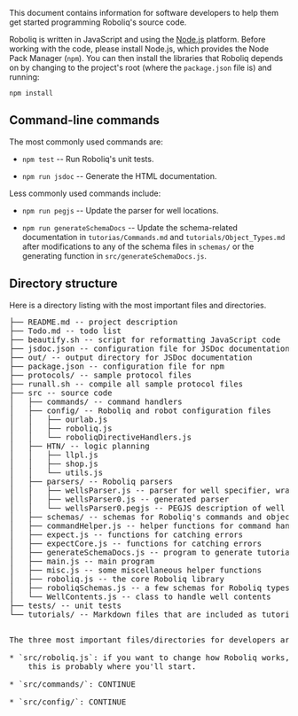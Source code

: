 This document contains information for software developers to help them get
started programming Roboliq's source code.

Roboliq is written in JavaScript and using the [Node.js](https://nodejs.org/) platform.
Before working with the code, please install Node.js, which provides the
Node Pack Manager (`npm`).
You can then install the libraries that Roboliq depends on by changing
to the project's root (where the `package.json` file is) and running:

``npm install``

## Command-line commands

The most commonly used commands are:

* ``npm test`` -- Run Roboliq's unit tests.

* ``npm run jsdoc`` -- Generate the HTML documentation.

Less commonly used commands include:

* ``npm run pegjs`` -- Update the parser for well locations.

* ``npm run generateSchemaDocs`` -- Update the schema-related documentation in `tutorias/Commands.md` and `tutorials/Object_Types.md` after modifications to any of the schema files in `schemas/` or the generating function in `src/generateSchemaDocs.js`.

## Directory structure

Here is a directory listing with the most important files and directories.

<pre>
├── README.md -- project description
├── Todo.md -- todo list
├── beautify.sh -- script for reformatting JavaScript code
├── jsdoc.json -- configuration file for JSDoc documentation
├── out/ -- output directory for JSDoc documentation
├── package.json -- configuration file for npm
├── protocols/ -- sample protocol files
├── runall.sh -- compile all sample protocol files
├── src -- source code
│   ├── commands/ -- command handlers
│   ├── config/ -- Roboliq and robot configuration files
│   │   ├── ourlab.js
│   │   ├── roboliq.js
│   │   └── roboliqDirectiveHandlers.js
│   ├── HTN/ -- logic planning
│   │   ├── llpl.js
│   │   ├── shop.js
│   │   └── utils.js
│   ├── parsers/ -- Roboliq parsers
│   │   ├── wellsParser.js -- parser for well specifier, wraps wellParser0
│   │   ├── wellsParser0.js -- generated parser
│   │   └── wellsParser0.pegjs -- PEGJS description of well parser
│   ├── schemas/ -- schemas for Roboliq's commands and objects
│   ├── commandHelper.js -- helper functions for command handlers
│   ├── expect.js -- functions for catching errors
│   ├── expectCore.js -- functions for catching errors
│   ├── generateSchemaDocs.js -- program to generate tutorials from schemas
│   ├── main.js -- main program
│   ├── misc.js -- some miscellaneous helper functions
│   ├── roboliq.js -- the core Roboliq library
│   ├── roboliqSchemas.js -- a few schemas for Roboliq types
│   └── WellContents.js -- class to handle well contents
├── tests/ -- unit tests
└── tutorials/ -- Markdown files that are included as tutorials in the JSDoc documentation
<pre>

The three most important files/directories for developers are:

* `src/roboliq.js`: if you want to change how Roboliq works,
    this is probably where you'll start.

* `src/commands/`: CONTINUE

* `src/config/`: CONTINUE
